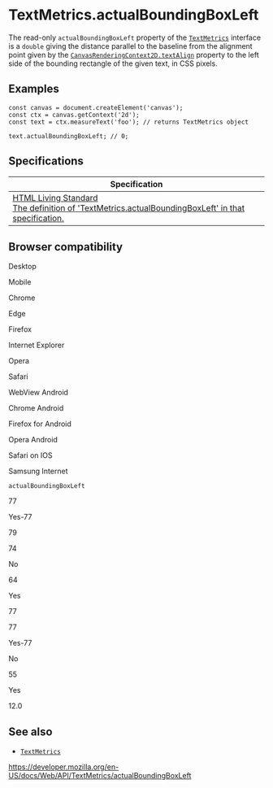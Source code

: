 TextMetrics.actualBoundingBoxLeft
=================================

The read-only `actualBoundingBoxLeft` property of the [`TextMetrics`](../textmetrics) interface is a `double` giving the distance parallel to the baseline from the alignment point given by the [`CanvasRenderingContext2D.textAlign`](../canvasrenderingcontext2d/textalign) property to the left side of the bounding rectangle of the given text, in CSS pixels.

Examples
--------

    const canvas = document.createElement('canvas');
    const ctx = canvas.getContext('2d');
    const text = ctx.measureText('foo'); // returns TextMetrics object

    text.actualBoundingBoxLeft; // 0;

Specifications
--------------

<table><thead><tr class="header"><th>Specification</th></tr></thead><tbody><tr class="odd"><td><a href="https://html.spec.whatwg.org/multipage/scripting.html#dom-textmetrics-actualboundingboxleft">HTML Living Standard<br />
<span class="small">The definition of 'TextMetrics.actualBoundingBoxLeft' in that specification.</span></a></td></tr></tbody></table>

Browser compatibility
---------------------

Desktop

Mobile

Chrome

Edge

Firefox

Internet Explorer

Opera

Safari

WebView Android

Chrome Android

Firefox for Android

Opera Android

Safari on IOS

Samsung Internet

`actualBoundingBoxLeft`

77

Yes-77

79

74

No

64

Yes

77

77

Yes-77

No

55

Yes

12.0

See also
--------

-   [`TextMetrics`](../textmetrics)

<a href="https://developer.mozilla.org/en-US/docs/Web/API/TextMetrics/actualBoundingBoxLeft" class="_attribution-link">https://developer.mozilla.org/en-US/docs/Web/API/TextMetrics/actualBoundingBoxLeft</a>
